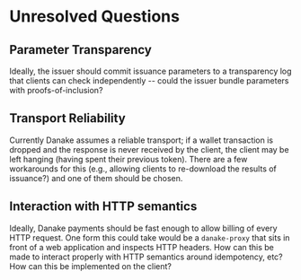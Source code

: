 # Unresolved Questions


## Parameter Transparency

Ideally, the issuer should commit issuance parameters to a transparency
log that clients can check independently -- could the issuer bundle
parameters with proofs-of-inclusion?

## Transport Reliability

Currently Danake assumes a reliable transport; if a wallet transaction
is dropped and the response is never received by the client, the client
may be left hanging (having spent their previous token).  There are a
few workarounds for this (e.g., allowing clients to re-download the
results of issuance?) and one of them should be chosen.

## Interaction with HTTP semantics

Ideally, Danake payments should be fast enough to allow billing of every
HTTP request.  One form this could take would be a `danake-proxy` that
sits in front of a web application and inspects HTTP headers.  How can
this be made to interact properly with HTTP semantics around
idempotency, etc?  How can this be implemented on the client?
